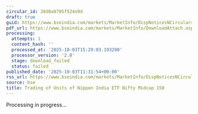 ```yaml
---
circular_id: 38d8a9705f524e9d
draft: true
guid: https://www.bseindia.com/markets/MarketInfo/DispNoticesNCirculars.aspx?Noticeid={CD5F3577-2EDD-4CDD-8D99-FE25F0C9C2C7}&noticeno=20251003-29&dt=10/03/2025&icount=29&totcount=57&flag=0
pdf_url: https://www.bseindia.com/markets/MarketInfo/DownloadAttach.aspx?id=20251003-29&attachedId=
processing:
  attempts: 1
  content_hash: ''
  processed_at: '2025-10-03T15:29:03.193290'
  processor_version: '2.0'
  stage: download_failed
  status: failed
published_date: '2025-10-03T11:31:54+00:00'
rss_url: https://www.bseindia.com/markets/MarketInfo/DispNoticesNCirculars.aspx?Noticeid={CD5F3577-2EDD-4CDD-8D99-FE25F0C9C2C7}&noticeno=20251003-29&dt=10/03/2025&icount=29&totcount=57&flag=0
source: bse
title: Trading of Units of Nippon India ETF Nifty Midcap 150
---
```


Processing in progress...